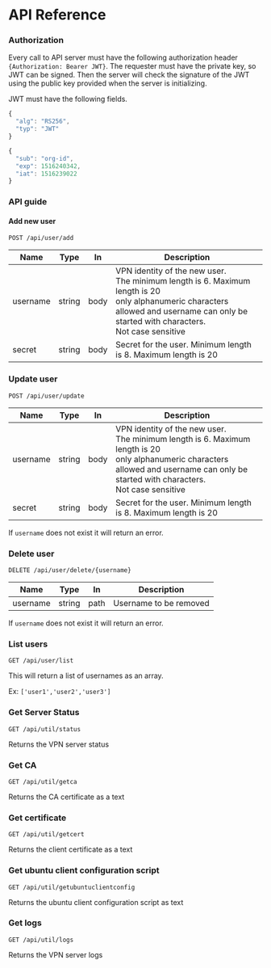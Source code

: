 # API Reference

### Authorization

Every call to API server must have the following authorization header  `{Authorization: Bearer JWT}`. The requester must have the private key, so JWT can be signed. Then the server will check the signature of the JWT using the public key provided when the server is initializing.

JWT must have the following fields.
```js
{
  "alg": "RS256",
  "typ": "JWT"
}

{
  "sub": "org-id",
  "exp": 1516240342,
  "iat": 1516239022
}
```
### API guide

#### Add new user

`POST /api/user/add`

| Name     | Type   | In   | Description                                                                                                                                                                                     |
|----------|--------|------|-------------------------------------------------------------------------------------------------------------------------------------------------------------------------------------------------|
| username | string | body | VPN identity of the new user. <br>The minimum length is 6. Maximum length is 20<br>only alphanumeric characters allowed and username can only be started with characters.<br>Not case sensitive |
| secret   | string | body | Secret for the user. Minimum length is 8. Maximum length is 20                                                                                                                                  |


### Update user

`POST /api/user/update`

| Name     | Type   | In   | Description                                                                                                                                                                                     |
|----------|--------|------|-------------------------------------------------------------------------------------------------------------------------------------------------------------------------------------------------|
| username | string | body | VPN identity of the new user. <br>The minimum length is 6. Maximum length is 20<br>only alphanumeric characters allowed and username can only be started with characters.<br>Not case sensitive |
| secret   | string | body | Secret for the user. Minimum length is 8. Maximum length is 20                                                                                                                                  |

If `username` does not exist it will return an error.

### Delete user

`DELETE /api/user/delete/{username}`

| Name     | Type   | In   | Description            |
|----------|--------|------|------------------------|
| username | string | path | Username to be removed |

If `username` does not exist it will return an error.

### List users

`GET /api/user/list`

This will return a list of usernames as an array.

Ex: `['user1','user2','user3']`

### Get Server Status

`GET /api/util/status`

Returns the VPN server status

### Get CA

`GET /api/util/getca`

Returns the CA certificate as a text

### Get certificate

`GET /api/util/getcert`

Returns the client certificate as a text


### Get ubuntu client configuration script

`GET /api/util/getubuntuclientconfig`

Returns the ubuntu client configuration script as text

### Get logs

`GET /api/util/logs`

Returns the VPN server logs



